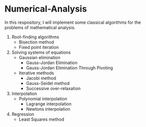 # Numerical-Analysis
In this respository, I will implement some classical algorithms for the problems of mathematical analysis. 

1. Root-finding algorithms
    - Bisection method
    - Fixed point iteration
2. Solving systems of equations
    - Gaussian elimination
        - Gauss-Jordan Elimination
        - Gauss-Jordan Elimination Through Pivoting
    - Iterative methods
        - Jacobi method
        - Gauss-Seidel method
        - Successive over-relaxation
3. Interpolation
    - Polynomial interpolation
        - Lagrange interpolation
        - Newtons interpolation
4. Regression
    - Least Squares method
